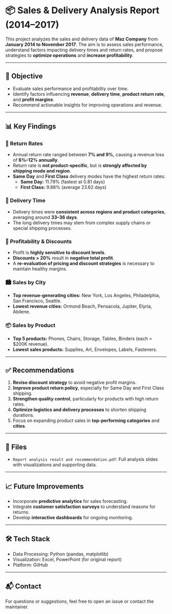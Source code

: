 # 📦 Sales & Delivery Analysis Report (2014–2017)

This project analyzes the sales and delivery data of **Maz Company** from **January 2014 to November 2017**. The aim is to assess sales performance, understand factors impacting delivery times and return rates, and propose strategies to **optimize operations** and **increase profitability**.

---

## 📌 Objective

- Evaluate sales performance and profitability over time.
- Identify factors influencing **revenue**, **delivery time**, **product return rate**, and **profit margins**.
- Recommend actionable insights for improving operations and revenue.

---

## 📊 Key Findings

### 🔁 Return Rates

- Annual return rate ranged between **7% and 9%**, causing a revenue loss of **6%–12% annually**.
- Return rate is **not product-specific**, but is **strongly affected by shipping mode and region**.
- **Same Day** and **First Class** delivery modes have the highest return rates:
  - **Same Day:** 11.79% (fastest at 0.81 days)
  - **First Class:** 9.88% (average 23.62 days)

### 🚚 Delivery Time

- Delivery times were **consistent across regions and product categories**, averaging around **33–36 days**.
- The long delivery times may stem from complex supply chains or special shipping processes.

### 💸 Profitability & Discounts

- Profit is **highly sensitive to discount levels**.
- **Discounts > 20%** result in **negative total profit**.
- A **re-evaluation of pricing and discount strategies** is necessary to maintain healthy margins.

### 🏙️ Sales by City

- **Top revenue-generating cities:** New York, Los Angeles, Philadelphia, San Francisco, Seattle.
- **Lowest revenue cities:** Ormond Beach, Pensacola, Jupiter, Elyria, Abilene.

### 📦 Sales by Product

- **Top 5 products:** Phones, Chairs, Storage, Tables, Binders (each > $200K revenue).
- **Lowest sales products:** Supplies, Art, Envelopes, Labels, Fasteners.

---

## ✅ Recommendations

1. **Revise discount strategy** to avoid negative profit margins.
2. **Improve product return policy**, especially for Same Day and First Class shipping.
3. **Strengthen quality control**, particularly for products with high return rates.
4. **Optimize logistics and delivery processes** to shorten shipping durations.
5. Focus on expanding product sales in **top-performing categories** and **cities**.

---

## 📁 Files

- `Report analysis result and recommendation.pdf`: Full analysis slides with visualizations and supporting data.

---

## 📈 Future Improvements

- Incorporate **predictive analytics** for sales forecasting.
- Integrate **customer satisfaction surveys** to understand reasons for returns.
- Develop **interactive dashboards** for ongoing monitoring.

---

## 🛠️ Tech Stack

- Data Processing: Python (pandas, matplotlib)
- Visualization: Excel, PowerPoint (for original report)
- Platform: GitHub

---

## 📬 Contact

For questions or suggestions, feel free to open an issue or contact the maintainer.
